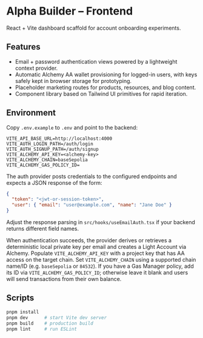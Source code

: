 # Alpha Builder – Frontend

React + Vite dashboard scaffold for account onboarding experiments.

## Features

- Email + password authentication views powered by a lightweight context provider.
- Automatic Alchemy AA wallet provisioning for logged-in users, with keys
  safely kept in browser storage for prototyping.
- Placeholder marketing routes for products, resources, and blog content.
- Component library based on Tailwind UI primitives for rapid iteration.

## Environment

Copy `.env.example` to `.env` and point to the backend:

```
VITE_API_BASE_URL=http://localhost:4000
VITE_AUTH_LOGIN_PATH=/auth/login
VITE_AUTH_SIGNUP_PATH=/auth/signup
VITE_ALCHEMY_API_KEY=<alchemy-key>
VITE_ALCHEMY_CHAIN=baseSepolia
VITE_ALCHEMY_GAS_POLICY_ID=
```

The auth provider posts credentials to the configured endpoints and expects a JSON
response of the form:

```json
{
  "token": "<jwt-or-session-token>",
  "user": { "email": "user@example.com", "name": "Jane Doe" }
}
```

Adjust the response parsing in `src/hooks/useEmailAuth.tsx` if your backend returns
different field names.

When authentication succeeds, the provider derives or retrieves a deterministic
local private key per email and creates a Light Account via Alchemy. Populate
`VITE_ALCHEMY_API_KEY` with a project key that has AA access on the target chain.
Set `VITE_ALCHEMY_CHAIN` using a supported chain name/ID (e.g. `baseSepolia` or
`84532`). If you have a Gas Manager policy, add its ID via
`VITE_ALCHEMY_GAS_POLICY_ID`; otherwise leave it blank and users will send
transactions from their own balance.

## Scripts

```bash
pnpm install
pnpm dev      # start Vite dev server
pnpm build    # production build
pnpm lint     # run ESLint
```
